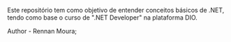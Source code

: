 Este repositório tem como objetivo de entender conceitos básicos de .NET, tendo como base o curso de ".NET Developer" na plataforma DIO.

Author - Rennan Moura;
